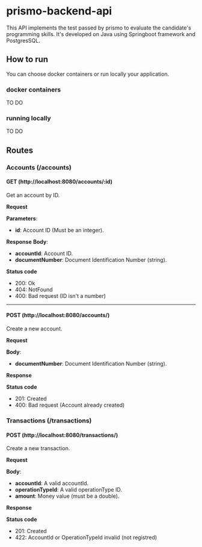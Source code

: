 # prismo-backend-api

This API implements the test passed by prismo to evaluate the candidate's programming skills. 
It's developed on Java using Springboot framework and PostgresSQL.

## How to run

You can choose docker containers or run locally your application.

### docker containers
TO DO
### running locally
TO DO

## Routes

### Accounts (/accounts)

#### GET (http://localhost:8080/accounts/:id)

Get an account by ID.

**Request**

**Parameters**:
* **id**: Account ID (Must be an integer).


**Response**
**Body**:

* **accountId**: Account ID.
* **documentNumber**: Document Identification Number (string).

**Status code**

* 200: Ok
* 404: NotFound
* 400: Bad request (ID isn't a number)

---

#### POST (http://localhost:8080/accounts/)

Create a new account.

**Request**

**Body**:
* **documentNumber**: Document Identification Number (string).

**Response**

**Status code**

* 201: Created
* 400: Bad request (Account already created)


### Transactions (/transactions)

#### POST (http://localhost:8080/transactions/)

Create a new transaction.

**Request**

**Body**:
* **accountId**: A valid accountId.
* **operationTypeId**: A valid operationType ID.
* **amount**: Money value (must be a double).

**Response**

**Status code**

* 201: Created
* 422: AccountId or OperationTypeId invalid (not registred)
